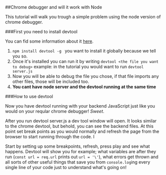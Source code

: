 ##Chrome debugger and will it work with Node

This tutorial will walk you trough a simple problem using the node version of chrome debugger.

###First you need to install devtool

You can fid some information about it [here](https://www.npmjs.com/package/devtool).

1. ``npm install devtool -g `` you want to install it globally because we tell you so.
2. Once it's installed you can run it by writing ``devtool <the file you want to debug>`` example: in the tutorial you would want to run ``devtool server.js``
3. Now you will be able to debug the file you chose, if that file imports any other files, those will be included too.
4. __You cant have node server and the devtool running at the same time__

###How to use devtool

Now you have devtool running with your backend JavaScript just like you would on your reqular chrome debugger! _Sweet_.

After you run devtool server.js a dev tool window will open. It looks similar to the chrome devtool, but behold, you can see the backend files. At this point set break points as you would normally and refresh the page from the browser to start running through the code. I

Start by setting up some breakpoints, refresh, press play and see what happens. Devtool will show you for example; what variables are after they run (``const url = req.url`` prints out ``url = '\'``), what errors get thrown and all sorts of other useful things that save you from ``console.log``ing every single line of your code just to understand what's going on!


